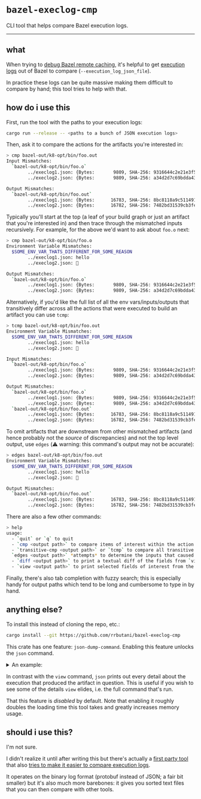 # `bazel-execlog-cmp`

CLI tool that helps compare Bazel execution logs.

---

## what

When trying to [debug Bazel remote caching](https://docs.bazel.build/versions/master/remote-execution-caching-debug.html#ensure-caching-across-machines), it's helpful to get [execution logs](https://docs.bazel.build/versions/master/command-line-reference.html#flag--execution_log_json_file) out of Bazel to compare (`--execution_log_json_file`).

In practice these logs can be quite massive making them difficult to compare by hand; this tool tries to help with that.

## how do i use this

First, run the tool with the paths to your execution logs:

  ```bash
  cargo run --release -- <paths to a bunch of JSON execution logs>
  ```

Then, ask it to compare the actions for the artifacts you're interested in:

  ```sh
  > cmp bazel-out/k8-opt/bin/foo.out
  Input Mismatches:
    `bazel-out/k8-opt/bin/foo.o`
          ../execlog1.json: {Bytes:       9809, SHA-256: 9316644c2e21e3f5e238ae4b503b13935d997364b711731f1955af819e983e22}
          ../execlog2.json: {Bytes:       9809, SHA-256: a34d2d7c69bdda43de87d392439232649dfe0d787c0aced1245b8ff5b342d97a}

  Output Mismatches:
    `bazel-out/k8-opt/bin/foo.out`
          ../execlog1.json: {Bytes:      16783, SHA-256: 8bc8118a9c5114910965057759b32c581d02963d2d3118f849b91ee92526d5b4}
          ../execlog2.json: {Bytes:      16782, SHA-256: 7482bd31539cb3fee803d4f0fac191d1fd96d549f8aa0808cc43df3b140b6b36}
  ```

Typically you'll start at the top (a leaf of your build graph or just an artifact that you're interested in) and then trace through the mismatched inputs recursively. For example, for the above we'd want to ask about `foo.o` next:

  ```sh
  > cmp bazel-out/k8-opt/bin/foo.o
  Environment Variable Mismatches:
    $SOME_ENV_VAR_THATS_DIFFERENT_FOR_SOME_REASON
          ../execlog1.json: hello
          ../execlog2.json: 👋

  Output Mismatches:
    `bazel-out/k8-opt/bin/foo.o`
          ../execlog1.json: {Bytes:       9809, SHA-256: 9316644c2e21e3f5e238ae4b503b13935d997364b711731f1955af819e983e22}
          ../execlog2.json: {Bytes:       9809, SHA-256: a34d2d7c69bdda43de87d392439232649dfe0d787c0aced1245b8ff5b342d97a}
  ```

Alternatively, if you'd like the full list of all the env vars/inputs/outputs that transitively differ across all the actions that were executed to build an artifact you can use `tcmp`:

  ```sh
  > tcmp bazel-out/k8-opt/bin/foo.out
  Environment Variable Mismatches:
    $SOME_ENV_VAR_THATS_DIFFERENT_FOR_SOME_REASON
          ../execlog1.json: hello
          ../execlog2.json: 👋

  Input Mismatches:
    `bazel-out/k8-opt/bin/foo.o`
          ../execlog1.json: {Bytes:       9809, SHA-256: 9316644c2e21e3f5e238ae4b503b13935d997364b711731f1955af819e983e22}
          ../execlog2.json: {Bytes:       9809, SHA-256: a34d2d7c69bdda43de87d392439232649dfe0d787c0aced1245b8ff5b342d97a}

  Output Mismatches:
    `bazel-out/k8-opt/bin/foo.o`
          ../execlog1.json: {Bytes:       9809, SHA-256: 9316644c2e21e3f5e238ae4b503b13935d997364b711731f1955af819e983e22}
          ../execlog2.json: {Bytes:       9809, SHA-256: a34d2d7c69bdda43de87d392439232649dfe0d787c0aced1245b8ff5b342d97a}
    `bazel-out/k8-opt/bin/foo.out`
          ../execlog1.json: {Bytes:      16783, SHA-256: 8bc8118a9c5114910965057759b32c581d02963d2d3118f849b91ee92526d5b4}
          ../execlog2.json: {Bytes:      16782, SHA-256: 7482bd31539cb3fee803d4f0fac191d1fd96d549f8aa0808cc43df3b140b6b36}
  ```

To omit artifacts that are downstream from other mismatched artifacts (and hence probably not the _source_ of discrepancies) and not the top level output, use `edges` (⚠️ warning: this command's output may not be accurate):

  ```sh
  > edges bazel-out/k8-opt/bin/foo.out
  Environment Variable Mismatches:
    $SOME_ENV_VAR_THATS_DIFFERENT_FOR_SOME_REASON
          ../execlog1.json: hello
          ../execlog2.json: 👋

  Output Mismatches:
    `bazel-out/k8-opt/bin/foo.out`
          ../execlog1.json: {Bytes:      16783, SHA-256: 8bc8118a9c5114910965057759b32c581d02963d2d3118f849b91ee92526d5b4}
          ../execlog2.json: {Bytes:      16782, SHA-256: 7482bd31539cb3fee803d4f0fac191d1fd96d549f8aa0808cc43df3b140b6b36}
  ```

There are also a few other commands:

  ```sh
  > help
  usage:
    - `quit` or `q` to quit
    - `cmp <output path>` to compare items of interest within the action for an output path
    - `transitive-cmp <output path>` or `tcmp` to compare all transitive dependencies of an output path
    `edges <output path>` *attempts* to determine the inputs that caused the executions of the output path to diverge; may not be accurate
    - `diff <output path>` to print a textual diff of the fields from `view <output path>`
    - `view <output path>` to print selected fields of interest from the action for an output path
  ```

Finally, there's also tab completion with fuzzy search; this is especially handy for output paths which tend to be long and cumbersome to type in by hand.

## anything else?

To install this instead of cloning the repo, etc.:

  ```bash
  cargo install --git https://github.com/rrbutani/bazel-execlog-cmp
  ```

This crate has one feature: `json-dump-command`. Enabling this feature unlocks the `json` command.

<details>
    <summary>An example:</summary>

  ```sh
  > json bazel-out/k8-opt/bin/foo.out
  `../execlog1.json`:
  {
    "commandArgs": ["..."],
    "environmentVariables": [{
      "name": "PATH",
      "value": "/bin:/usr/bin:/usr/local/bin"
    }, {
      "name": "PWD",
      "value": "/proc/self/cwd"
    }],
    "platform": {
      "properties": []
    },
    "inputs": [{
      "path": "bazel-out/k8-opt/bin/foo.o",
      "digest": {
        "hash": "9316644c2e21e3f5e238ae4b503b13935d997364b711731f1955af819e983e22",
        "sizeBytes": "9809",
        "hashFunctionName": "SHA-256"
      }
    }],
    "listedOutputs": ["bazel-out/k8-opt/bin/foo.out"],
    "remotable": true,
    "cacheable": true,
    "timeoutMillis": "0",
    "progressMessage": "...",
    "mnemonic": "CppCompile",
    "actualOutputs": [{
      "path": "bazel-out/k8-opt/bin/foo.out",
      "digest": {
        "hash": "8bc8118a9c5114910965057759b32c581d02963d2d3118f849b91ee92526d5b4",
        "sizeBytes": "16783",
        "hashFunctionName": "SHA-256"
      }
    }],
    "runner": "remote cache hit",
    "remoteCacheHit": true,
    "status": "",
    "exitCode": 0
  }

  `../execlog2.json`:
  {
    "commandArgs": ["..."],
    "environmentVariables": [{
      "name": "PATH",
      "value": "/bin:/usr/bin:/usr/local/bin"
    }, {
      "name": "PWD",
      "value": "/proc/self/cwd"
    }],
    "platform": {
      "properties": []
    },
    "inputs": [{
      "path": "bazel-out/k8-opt/bin/foo.o",
      "digest": {
        "hash": "a34d2d7c69bdda43de87d392439232649dfe0d787c0aced1245b8ff5b342d97a",
        "sizeBytes": "9809",
        "hashFunctionName": "SHA-256"
      }
    }],
    "listedOutputs": ["bazel-out/k8-opt/bin/foo.out"],
    "remotable": true,
    "cacheable": true,
    "timeoutMillis": "0",
    "progressMessage": "...",
    "mnemonic": "CppCompile",
    "actualOutputs": [{
      "path": "bazel-out/k8-opt/bin/foo.out",
      "digest": {
        "hash": "7482bd31539cb3fee803d4f0fac191d1fd96d549f8aa0808cc43df3b140b6b36",
        "sizeBytes": "16782",
        "hashFunctionName": "SHA-256"
      }
    }],
    "runner": "processwrapper-sandbox",
    "remoteCacheHit": false,
    "status": "",
    "exitCode": 0
  }
  ```

</details>

In contrast with the `view` command, `json` prints out every detail about the execution that produced the artifact in question. This is useful if you wish to see some of the details `view` elides, i.e. the full command that's run.

That this feature is _disabled_ by default. Note that enabling it roughly doubles the loading time this tool takes and greatly increases memory usage.

## should i use this?

I'm not sure.

I didn't realize it until after writing this but there's actually a [first party tool](https://cs.opensource.google/bazel/bazel/+/master:src/tools/execlog/) that also [tries to make it easier to compare execution logs](https://docs.bazel.build/versions/master/remote-execution-caching-debug.html#comparing-the-execution-logs).

It operates on the binary log format (protobuf instead of JSON; a fair bit smaller) but it's also much more barebones: it gives you sorted text files that you can then compare with other tools.
